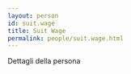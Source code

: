 ```yaml
---
layout: person
id: suit.wage
title: Suit Wage
permalink: people/suit.wage.html
---
```


Dettagli della persona
